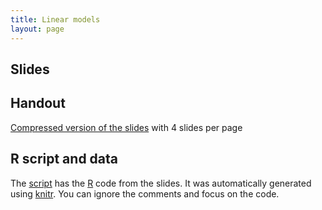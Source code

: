 ```yaml
---
title: Linear models
layout: page
---
```



## Slides


## Handout

[Compressed version of the slides](lecture-modeling-intro.pdf) with 4 slides per page



## R script and data

The [script](lecture-modeling-intro.R) has the [R](https://www.r-project.org/) code from the slides. It was automatically generated using [knitr](https://yihui.name/knitr/). You can ignore the comments and focus on the code.

